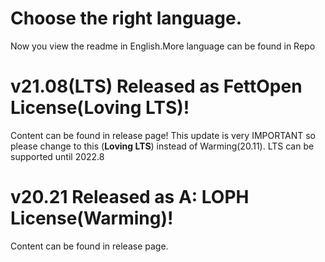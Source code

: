 # Choose the right language.
Now you view the readme in English.More language can be found in Repo
# v21.08(LTS) Released as FettOpen License(Loving LTS)!
Content can be found in release page!
This update is very IMPORTANT so please change to this (**Loving LTS**) instead of Warming(20.11).
LTS can be supported until 2022.8
# v20.21 Released as A: LOPH License(Warming)!
Content can be found in release page.
